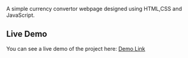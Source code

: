A simple currency convertor webpage designed using HTML,CSS and JavaScript.

## Live Demo

You can see a live demo of the project here: [Demo Link](https://yashika-currency-convertor.netlify.app/)
